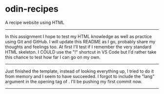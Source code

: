 # odin-recipes
A recipe website using HTML

------------------------------------------------------

In this assignment I hope to test my HTML knowledge as well as practice using Git and GitHub. I will update this README as I go, probably share my thoughts and feelings too. At first I'll test if I remember the very standard HTML skeleton. I COULD use the "!" shortcut in VS Code but I'd rather take this chance to test how far I can go on my own.

------------------------------------------------------

Just finished the template, instead of looking everything up, I tried to do it from memory and I seem to have succeeded. I forgot to include the "lang" argument in the opening tag of <html>. I'll be pushing my first commit now.

------------------------------------------------------
